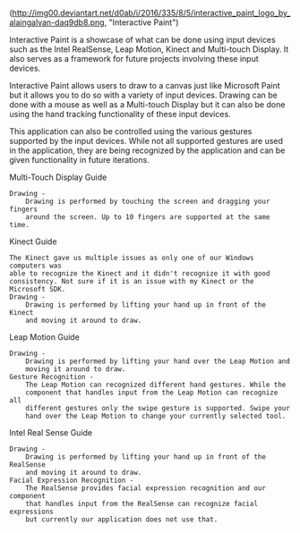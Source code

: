 (http://img00.deviantart.net/d0ab/i/2016/335/8/5/interactive_paint_logo_by_alaingalvan-daq9db8.png, "Interactive Paint")

Interactive Paint is a showcase of what can be done using input devices such as the Intel RealSense, Leap Motion, Kinect and Multi-touch Display.
It also serves as a framework for future projects involving these input devices.

Interactive Paint allows users to draw to a canvas just like Microsoft Paint but it allows you to do so with a variety of input devices. Drawing can be done with a mouse as well as a Multi-touch Display but it can also be done using the hand tracking functionality of these input devices.

This application can also be controlled using the various gestures supported by the input devices. While not all supported gestures are used in the application, they are being recognized by the application and can be given functionality in future iterations.

Multi-Touch Display Guide

	Drawing -
		Drawing is performed by touching the screen and dragging your fingers
        around the screen. Up to 10 fingers are supported at the same time.


Kinect Guide

    The Kinect gave us multiple issues as only one of our Windows computers was
    able to recognize the Kinect and it didn't recognize it with good
    consistency. Not sure if it is an issue with my Kinect or the Microsoft SDK.
	Drawing -
		Drawing is performed by lifting your hand up in front of the Kinect
        and moving it around to draw.


Leap Motion Guide

	Drawing -
		Drawing is performed by lifting your hand over the Leap Motion and
        moving it around to draw.
	Gesture Recognition -
		The Leap Motion can recognized different hand gestures. While the
        component that handles input from the Leap Motion can recognize all
        different gestures only the swipe gesture is supported. Swipe your
        hand over the Leap Motion to change your currently selected tool.


Intel Real Sense Guide

	Drawing -
		Drawing is performed by lifting your hand up in front of the RealSense
        and moving it around to draw.
	Facial Expression Recognition -
		The RealSense provides facial expression recognition and our component
        that handles input from the RealSense can recognize facial expressions
        but currently our application does not use that.
